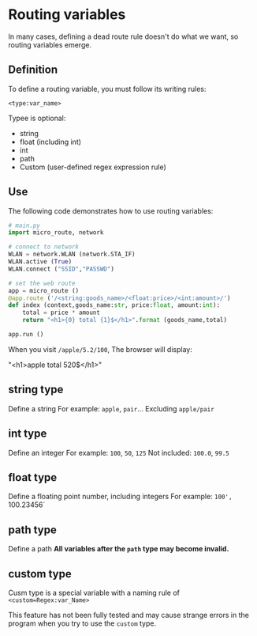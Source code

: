 # Routing variables
In many cases, defining a dead route rule doesn't do what we want, so routing variables emerge.

## Definition
To define a routing variable, you must follow its writing rules:

```
<type:var_name>
```

Typee is optional:
- string
- float (including int)
- int
- path
- Custom (user-defined regex expression rule)

## Use
The following code demonstrates how to use routing variables:
```python
# main.py
import micro_route, network

# connect to network
WLAN = network.WLAN (network.STA_IF)
WLAN.active (True)
WLAN.connect ("SSID","PASSWD")

# set the web route
app = micro_route ()
@app.route ('/<string:goods_name>/<float:price>/<int:amount>/')
def index (context,goods_name:str, price:float, amount:int):
    total = price * amount
    return "<h1>{0} total {1}$</h1>".format (goods_name,total)

app.run ()
```

When you visit `/apple/5.2/100`, 
The browser will display:

"\<h1\>apple total 520$\</h1\>"

## string type
Define a string
For example: `apple`, `pair`...
Excluding `apple/pair`

## int type
Define an integer
For example: `100`, `50`, `125`
Not included: `100.0`, `99.5`

## float type
Define a floating point number, including integers
For example: `100', `100.23456`

## path type
Define a path **All variables after the `path` type may become invalid.**

## custom type
Cusm type is a special variable with a naming rule of `<custom=Regex:var_Name>`

This feature has not been fully tested and may cause strange errors in the program when you try to use the `custom` type.